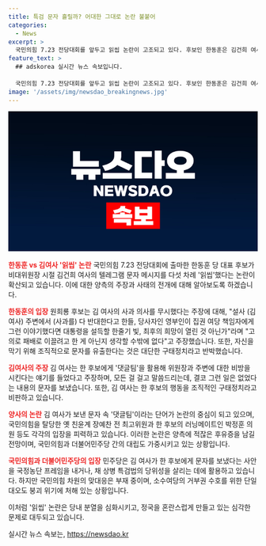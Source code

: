 ```yaml
---
title: 특검 문자 흘릴까? 어대한 그대로 논란 불붙어
categories:
  - News
excerpt: >
  국민의힘 7.23 전당대회를 앞두고 읽씹 논란이 고조되고 있다. 후보인 한동훈은 김건희 여사의 텔레그램 문자를 무시해 총선에서 패배한 것 아니냐는 주장에 대해 반박했고, 김 여사도 한 후보를 겨냥해 댓글팀 공방을 이어가고 있다. 또한, 양측의 공방은 권력 핵심부의 치부를 드러나게 하면서 특검의 빌미를 내주는 상황이다. 이에 대한 국민의힘과 민주당의 대응은 엇갈리고 있으며, 이로 인해 단일대오에도 영향을 미칠 것으로 보인다.
feature_text: >
  ## adskorea 실시간 뉴스 속보입니다.

  국민의힘 7.23 전당대회를 앞두고 읽씹 논란이 고조되고 있다. 후보인 한동훈은 김건희 여사의 텔레그램 문자를 무시해 총선에서 패배한 것 아니냐는 주장에 대해 반박했고, 김 여사도 한 후보를 겨냥해 댓글팀 공방을 이어가고 있다. 또한, 양측의 공방은 권력 핵심부의 치부를 드러나게 하면서 특검의 빌미를 내주는 상황이다. 이에 대한 국민의힘과 민주당의 대응은 엇갈리고 있으며, 이로 인해 단일대오에도 영향을 미칠 것으로 보인다.
image: '/assets/img/newsdao_breakingnews.jpg'
---
```


<p><img src="/assets/img/newsdao_breakingnews.jpg" alt="adskorea 속보" /></p>

<p><b><span style="color: #ee2323;">한동훈 vs 김여사 '읽씹' 논란</span></b>
국민의힘 7.23 전당대회에 출마한 한동훈 당 대표 후보가 비대위원장 시절 김건희 여사의 텔레그램 문자 메시지를 다섯 차례 '읽씹'했다는 논란이 확산되고 있습니다. 이에 대한 양측의 주장과 사태의 전개에 대해 알아보도록 하겠습니다. </p>

<p><b><span style="color: #ee2323;">한동훈의 입장</span></b>
원희룡 후보는 김 여사의 사과 의사를 무시했다는 주장에 대해, "설사 (김 여사) 주변에서 (사과를) 다 반대한다고 한들, 당사자인 영부인이 집권 여당 책임자에게 그런 이야기했다면 대통령을 설득할 한줄기 빛, 최후의 희망이 열린 것 아닌가"라며 "고의로 패배로 이끌려고 한 게 아닌지 생각할 수밖에 없다"고 주장했습니다. 또한, 자신을 막기 위해 조직적으로 문자를 유출한다는 것은 대단한 구태정치라고 반박했습니다.</p>

<p><b><span style="color: #ee2323;">김여사의 주장</span></b>
김 여사는 한 후보에게 '댓글팀'을 활용해 위원장과 주변에 대한 비방을 시킨다는 얘기를 들었다고 주장하며, 모든 걸 걸고 말씀드리는데, 결코 그런 일은 없었다는 내용의 문자를 보냈습니다. 또한, 김 여사는 한 후보의 행동을 조직적인 구태정치라고 비판하고 있습니다.</p>

<p><b><span style="color: #ee2323;">양사의 논란</span></b>
김 여사가 보낸 문자 속 '댓글팀'이라는 단어가 논란의 중심이 되고 있으며, 국민의힘을 탈당한 옛 친윤계 장예찬 전 최고위원과 한 후보의 러닝메이트인 박정훈 의원 등도 각각의 입장을 피력하고 있습니다. 이러한 논란은 양측에 적잖은 후유증을 남길 전망이며, 국민의힘과 더불어민주당 간의 대립도 가중시키고 있는 상황입니다.</p>

<p><b><span style="color: #ee2323;">국민의힘과 더불어민주당의 입장</span></b>
민주당은 김 여사가 한 후보에게 문자를 보냈다는 사안을 국정농단 프레임을 내거나, 채 상병 특검법의 당위성을 살리는 데에 활용하고 있습니다. 하지만 국민의힘 차원의 맞대응은 부재 중이며, 소수여당의 거부권 수호를 위한 단일대오도 붕괴 위기에 처해 있는 상황입니다. </p>

<p>이처럼 '읽씹' 논란은 당내 분열을 심화시키고, 정국을 혼란스럽게 만들고 있는 심각한 문제로 대두되고 있습니다.</p>
실시간 뉴스 속보는, <a href="https://newsdao.kr" rel="dofollow">https://newsdao.kr</a>


